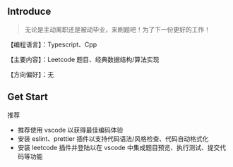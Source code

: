 ## Introduce

> 无论是主动离职还是被动毕业，来刷题吧！为了下一份更好的工作！

【编程语言】：Typescript、Cpp

【主要内容】：Leetcode 题目、经典数据结构/算法实现

【方向偏好】：无

## Get Start

推荐
- 推荐使用 vscode 以获得最佳编码体验
- 安装 eslint、prettier 插件以支持代码语法/风格检查、代码自动格式化
- 安装 leetcode 插件并登陆以在 vscode 中集成题目预览、执行测试、提交代码等功能
